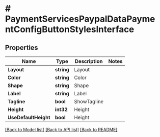 # # PaymentServicesPaypalDataPaymentConfigButtonStylesInterface


## Properties 


Name | Type | Description | Notes
------------ | ------------- | ------------- | -------------
**Layout**| **string** | Layout  |
**Color**| **string** | Color  |
**Shape**| **string** | Shape  |
**Label**| **string** | Label  |
**Tagline**| **bool** | ShowTagline  |
**Height**| **int32** | Height  |
**UseDefaultHeight**| **bool** | Height  |


[[Back to Model list]](../../README.md#models) [[Back to API list]](../../README.md#endpoints) [[Back to README]](../../README.md)

